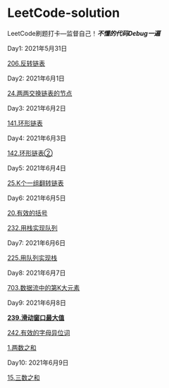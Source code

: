 # LeetCode-solution
LeetCode刷题打卡—监督自己！***不懂的代码Debug一遍***

Day1:  2021年5月31日

[206.反转链表](/链表/206反转链表.md)

Day2:  2021年6月1日

[24.两两交换链表的节点](/链表/24两两交换链表的节点.md)

Day3:  2021年6月2日

[141.环形链表](/链表/141环形链表.md)

Day4:  2021年6月3日

[142.环形链表②](/链表/142环形链表②.md)

Day5:  2021年6月4日

[25.K个一组翻转链表](/链表/25K个一组翻转链表.md)

Day6:  2021年6月5日

[20.有效的括号](/栈和队列/20有效的括号.md)

[232.用栈实现队列](/栈和队列/232用栈实现队列.md)

Day7:  2021年6月6日

[225.用队列实现栈](/栈和队列/225用队列实现栈.md)

Day8:  2021年6月7日

[703.数据流中的第K大元素](/栈和队列/703数据流中的第K大元素.md)

Day9:  2021年6月8日

[**239.滑动窗口最大值**](/栈和队列/239滑动窗口最大值.md)

[242.有效的字母异位词](/映射Map和集合Set/242有效的字母异位词.md)

[1.两数之和](/映射Map和集合Set/1两数之和.md)

Day10:  2021年6月9日

[15.三数之和](/映射Map和集合Set/15三数之和.md)

